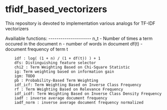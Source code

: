 # tfidf_based_vectorizers
This repository is devoted to implementation various analogs for TF-IDF vectorizers

Availiable functions:
        ---------------------
        n_t - Number of times a term occured in the document
        n - number of words in document
        df(t) - document frequency of term t

        idf : log( (1 + n) / (1 + df(t)) ) + 1
        dfs: Distinguishing feature selector
        chi2 : Term Weighting Based on Chi-Square Statistic
        ig: Term weighting based on information gain
        igm: TODO
        pb : Probability-Based Term Weighting
        idf_icf: Term Weighting Based on Inverse Class Frequency
        rf : Term Weighting Based on Relevance Frequency
        idf_icdf: Term Weighting Based on Inverse Class Density Frequency
        iadf : inverse average document frequency
        iadf_norm : inverse average document frequency normalized